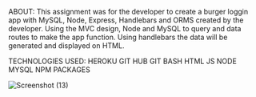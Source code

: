 ABOUT:
This assignment was for the developer to create a burger loggin app with MySQL, Node, Express, Handlebars and ORMS created by the developer. Using the MVC design, Node and MySQL to query and data routes to make the app function. Using handlebars the data will be generated and displayed on HTML.


TECHNOLOGIES USED:
HEROKU
GIT HUB
GIT BASH
HTML
JS
NODE
MYSQL
NPM PACKAGES

![Screenshot (13)](https://user-images.githubusercontent.com/58044346/73600146-941a5f80-4509-11ea-9107-0904af878751.png)